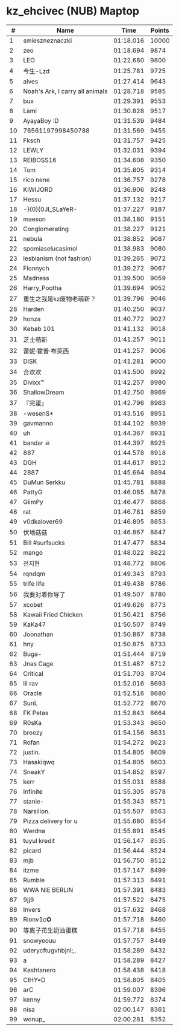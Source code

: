 # kz_ehcivec (NUB) Maptop

|  # | Name | Time | Points |
|-------------- | -------------- | -------------- | -------------- | 
| 1 | smieszneznaczki | 01:18.016 | 10000 | 
| 2 | zeo | 01:18.694 | 9874 | 
| 3 | LEO | 01:22.680 | 9800 | 
| 4 | 今生-Lzd | 01:25.781 | 9725 | 
| 5 | alves | 01:27.414 | 9643 | 
| 6 | Noah's Ark, I carry all animals | 01:28.718 | 9585 | 
| 7 | bux | 01:29.391 | 9553 | 
| 8 | Lami | 01:30.828 | 9517 | 
| 9 | AyayaBoy :D | 01:31.539 | 9484 | 
| 10 | 76561197998450788 | 01:31.569 | 9455 | 
| 11 | Fksch | 01:31.757 | 9425 | 
| 12 | LEWLY | 01:32.031 | 9394 | 
| 13 | REIBOSS16 | 01:34.608 | 9350 | 
| 14 | Tom | 01:35.805 | 9314 | 
| 15 | rico nene | 01:36.757 | 9278 | 
| 16 | KIWIJORD | 01:36.906 | 9248 | 
| 17 | Hessu | 01:37.132 | 9217 | 
| 18 | -}{0}{0JI_SLaYeR- | 01:37.227 | 9187 | 
| 19 | maeson | 01:38.180 | 9151 | 
| 20 | Conglomerating | 01:38.227 | 9121 | 
| 21 | nebula | 01:38.852 | 9087 | 
| 22 | spomiaselucasimol | 01:38.983 | 9080 | 
| 23 | lesbianism (not fashion) | 01:39.265 | 9072 | 
| 24 | Flonnych | 01:39.272 | 9067 | 
| 25 | Madness | 01:39.500 | 9059 | 
| 26 | Harry_Pootha | 01:39.694 | 9052 | 
| 27 | 重生之我是kz废物老萌新？ | 01:39.796 | 9046 | 
| 28 | Harden | 01:40.250 | 9037 | 
| 29 | honza | 01:40.772 | 9027 | 
| 30 | Kebab 101 | 01:41.132 | 9018 | 
| 31 | 芝士萌新 | 01:41.257 | 9011 | 
| 32 | 蕾妮·霍普·布萊西 | 01:41.257 | 9006 | 
| 33 | DiSK | 01:41.281 | 9000 | 
| 34 | 合欢欢 | 01:41.500 | 8992 | 
| 35 | Divixx™ | 01:42.257 | 8980 | 
| 36 | ShallowDream | 01:42.750 | 8969 | 
| 37 | 『完蛋』 | 01:42.796 | 8963 | 
| 38 | -wesenS* | 01:43.516 | 8951 | 
| 39 | gavmanno | 01:44.102 | 8939 | 
| 40 | uh | 01:44.367 | 8931 | 
| 41 | bandar ☠ | 01:44.397 | 8925 | 
| 42 | 887 | 01:44.578 | 8918 | 
| 43 | DGH | 01:44.617 | 8912 | 
| 44 | 2887 | 01:45.664 | 8894 | 
| 45 | DuMun Serkku | 01:45.781 | 8888 | 
| 46 | PattyG | 01:46.085 | 8878 | 
| 47 | GiimPy | 01:46.477 | 8868 | 
| 48 | rat | 01:46.781 | 8859 | 
| 49 | v0dkalover69 | 01:46.805 | 8853 | 
| 50 | 伏地菇菇 | 01:46.867 | 8847 | 
| 51 | Bill #surfsucks | 01:47.477 | 8834 | 
| 52 | mango | 01:48.022 | 8822 | 
| 53 | 전지현 | 01:48.772 | 8806 | 
| 54 | rqndqm | 01:49.343 | 8793 | 
| 55 | trife life | 01:49.438 | 8786 | 
| 56 | 我要对着你导了 | 01:49.507 | 8780 | 
| 57 | xcobet | 01:49.626 | 8773 | 
| 58 | Kawaii Fried Chicken | 01:50.421 | 8756 | 
| 59 | KaKa47 | 01:50.507 | 8749 | 
| 60 | Joonathan | 01:50.867 | 8738 | 
| 61 | hny | 01:50.875 | 8733 | 
| 62 | Buga- | 01:51.444 | 8719 | 
| 63 | Jnas Cage | 01:51.487 | 8712 | 
| 64 | Critical | 01:51.703 | 8704 | 
| 65 | lil rav | 01:52.016 | 8693 | 
| 66 | Oracle | 01:52.516 | 8680 | 
| 67 | SunL | 01:52.772 | 8670 | 
| 68 | FK Petas | 01:52.843 | 8664 | 
| 69 | R0sKa | 01:53.343 | 8650 | 
| 70 | breezy | 01:54.156 | 8631 | 
| 71 | Rofan | 01:54.272 | 8623 | 
| 72 | justin. | 01:54.805 | 8609 | 
| 73 | Hasakiqwq | 01:54.805 | 8603 | 
| 74 | SneakY | 01:54.852 | 8597 | 
| 75 | kerr | 01:55.031 | 8588 | 
| 76 | Infinite | 01:55.305 | 8578 | 
| 77 | stanie- | 01:55.343 | 8571 | 
| 78 | Narsilion. | 01:55.507 | 8563 | 
| 79 | Pizza delivery for u | 01:55.680 | 8554 | 
| 80 | Werdna | 01:55.891 | 8545 | 
| 81 | tuyul kredit | 01:56.147 | 8535 | 
| 82 | picard | 01:56.444 | 8524 | 
| 83 | mjb | 01:56.750 | 8512 | 
| 84 | itzme | 01:57.147 | 8499 | 
| 85 | Rumble | 01:57.313 | 8491 | 
| 86 | WWA NIE BERLIN | 01:57.391 | 8483 | 
| 87 | 9jj9 | 01:57.522 | 8475 | 
| 88 | Invers | 01:57.632 | 8468 | 
| 89 | Rionv1c✪ | 01:57.718 | 8460 | 
| 90 | 等离子花生奶油蛋糕 | 01:57.718 | 8455 | 
| 91 | snowyeouu | 01:57.757 | 8449 | 
| 92 | uderycftugvhbjnl;,. | 01:58.289 | 8432 | 
| 93 | a | 01:58.289 | 8427 | 
| 94 | Kashtanero | 01:58.438 | 8418 | 
| 95 | CIHY=D | 01:58.805 | 8405 | 
| 96 | arC | 01:59.007 | 8396 | 
| 97 | kenny | 01:59.772 | 8374 | 
| 98 | nisa | 02:00.147 | 8361 | 
| 99 | wonup_ | 02:00.281 | 8352 | 

